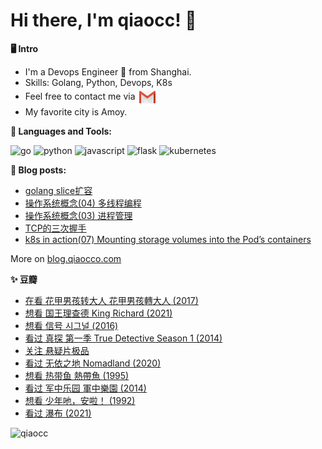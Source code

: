 # Hi there, I'm qiaocc! 👋

**🖥 Intro**

- I'm a Devops Engineer 🚀 from Shanghai.
- Skills: Golang, Python, Devops, K8s
- Feel free to contact me via <a href="mailto:qiaocco@gmail.com" target="blank"><img align="center" src="https://raw.githubusercontent.com/dongweiming/dongweiming/master/assets/gmail.svg" alt="Gmail" height="30" width="30" /></a>
- My favorite city is Amoy.

**🌈 Languages and Tools:**

<p align="left">
<img src="https://simpleicons.org/icons/go.svg" alt="go" width="40" height="40"/>
<img src="https://simpleicons.org/icons/python.svg" alt="python" width="40" height="40"/>
<img src="https://simpleicons.org/icons/django.svg" alt="javascript" width="40" height="40"/>
<img src="https://www.vectorlogo.zone/logos/pocoo_flask/pocoo_flask-icon.svg" alt="flask" width="40" height="40"/>
<img src="https://www.vectorlogo.zone/logos/kubernetes/kubernetes-icon.svg" alt="kubernetes" width="40" height="40"/>
</p>


**📝 Blog posts:**

<!-- BLOG-POST-LIST:START -->
- [golang slice扩容](https://blog.qiaocco.com/post/slice%E6%89%A9%E5%AE%B9/)
- [操作系统概念&lpar;04&rpar; 多线程编程](https://blog.qiaocco.com/post/%E6%93%8D%E4%BD%9C%E7%B3%BB%E7%BB%9F%E6%A6%82%E5%BF%B504-%E5%A4%9A%E7%BA%BF%E7%A8%8B%E7%BC%96%E7%A8%8B/)
- [操作系统概念&lpar;03&rpar; 进程管理](https://blog.qiaocco.com/post/%E6%93%8D%E4%BD%9C%E7%B3%BB%E7%BB%9F%E6%A6%82%E5%BF%B503-%E8%BF%9B%E7%A8%8B%E7%AE%A1%E7%90%86/)
- [TCP的三次握手](https://blog.qiaocco.com/post/tcp%E7%9A%84%E4%B8%89%E6%AC%A1%E6%8F%A1%E6%89%8B/)
- [k8s in action&lpar;07&rpar; Mounting storage volumes into the Pod’s containers](https://blog.qiaocco.com/post/k8s-in-action07-mounting-storage-volumes-into-the-pods-containers/)
<!-- BLOG-POST-LIST:END -->
More on <a href="https://blog.qiaocco.com" target="blank">blog.qiaocco.com</a>

**✨ 豆瓣**

<!-- DOUBAN-ACTIVITIES:START -->
- [在看 花甲男孩转大人 花甲男孩轉大人‎ (2017)](https://www.douban.com/people/153932994/status/3818153330/)
- [想看 国王理查德 King Richard‎ (2021)](https://www.douban.com/people/153932994/status/3813648786/)
- [想看 信号 시그널‎ (2016)](https://www.douban.com/people/153932994/status/3810257452/)
- [看过 真探 第一季 True Detective Season 1‎ (2014)](https://www.douban.com/people/153932994/status/3810217068/)
- [关注 悬疑片极品](https://www.douban.com/people/153932994/status/3810209036/)
- [看过 无依之地 Nomadland‎ (2020)](https://www.douban.com/people/153932994/status/3810205206/)
- [想看 热带鱼 熱帶魚‎ (1995)](https://www.douban.com/people/153932994/status/3801454778/)
- [看过 军中乐园 軍中樂園‎ (2014)](https://www.douban.com/people/153932994/status/3799030479/)
- [想看 少年吔，安啦！‎ (1992)](https://www.douban.com/people/153932994/status/3785503294/)
- [看过 瀑布‎ (2021)](https://www.douban.com/people/153932994/status/3785443663/)
<!-- DOUBAN-ACTIVITIES:END -->

<p align="left">
<img align="left" src="https://github-readme-stats.vercel.app/api/top-langs/?username=qiaocco&layout=compact&hide=html" alt="qiaocc" />
</p>
